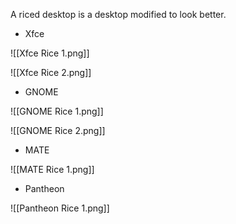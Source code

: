 A riced desktop is a desktop modified to look better.

- Xfce

![[Xfce Rice 1.png]]

![[Xfce Rice 2.png]]

- GNOME

![[GNOME Rice 1.png]]

![[GNOME Rice 2.png]]

- MATE

![[MATE Rice 1.png]]

- Pantheon

![[Pantheon Rice 1.png]]